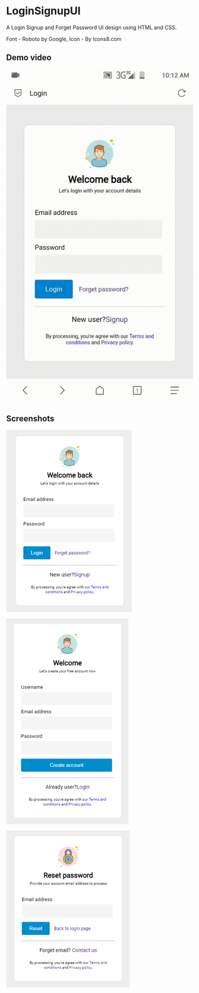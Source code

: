 # LoginSignupUI
A Login Signup and Forget Password UI design using HTML and CSS.

Font - Roboto by Google,
Icon - By Icons8.com
## Demo video
![Demo](https://github.com/ovidas00/LoginSignupUI/raw/main/Demo/full_demo.gif)
## Screenshots
![LoginSc](https://github.com/ovidas00/LoginSignupUI/raw/main/Demo/login_sc.PNG)

![LoginSc](https://github.com/ovidas00/LoginSignupUI/raw/main/Demo/signup_sc.PNG)

![LoginSc](https://github.com/ovidas00/LoginSignupUI/raw/main/Demo/forget_sc.PNG)
